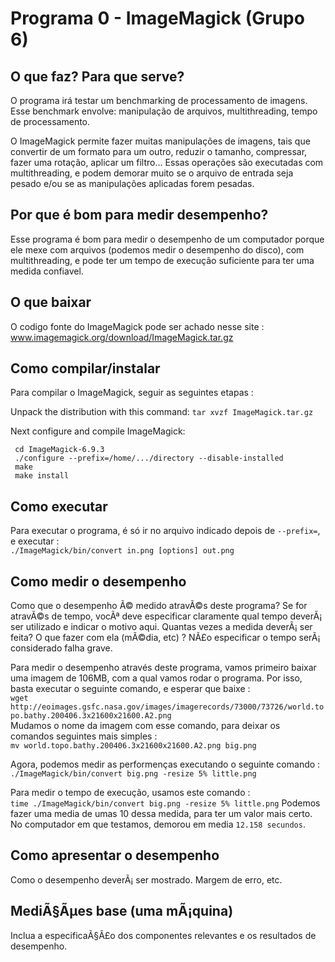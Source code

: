 # Programa 0 - ImageMagick (Grupo 6)

## O que faz? Para que serve?
O programa irá testar um benchmarking de processamento de imagens. Esse benchmark envolve: manipulação de arquivos, multithreading, tempo de processamento.

O ImageMagick permite fazer muitas manipulações de imagens, tais que convertir de um formato para um outro, reduzir o tamanho, compressar, fazer uma rotação, aplicar um filtro... Essas operações são executadas com multithreading, e podem demorar muito se o arquivo de entrada seja pesado e/ou se as manipulações aplicadas forem pesadas. 

## Por que é bom para medir desempenho?
Esse programa é bom para medir o desempenho de um computador porque ele mexe com arquivos (podemos medir o desempenho do disco), com multithreading, e pode ter um tempo de execução suficiente para ter uma medida confiavel. 

## O que baixar
O codigo fonte do ImageMagick pode ser achado nesse site :     
www.imagemagick.org/download/ImageMagick.tar.gz

## Como compilar/instalar
Para compilar o ImageMagick, seguir as seguintes etapas : 

Unpack the distribution with this command:
``tar xvzf ImageMagick.tar.gz``

Next configure and compile ImageMagick:
```
 cd ImageMagick-6.9.3
 ./configure --prefix=/home/.../directory --disable-installed
 make
 make install
 ```
 
## Como executar
Para executar o programa, é só ir no arquivo indicado depois de ``--prefix=``, e executar :   
```./ImageMagick/bin/convert in.png [options] out.png```

## Como medir o desempenho
Como que o desempenho Ã© medido atravÃ©s deste programa? Se for atravÃ©s de tempo, vocÃª deve especificar claramente qual tempo deverÃ¡ ser utilizado e indicar o motivo aqui. Quantas vezes a medida deverÃ¡ ser feita? O que fazer com ela (mÃ©dia, etc) ? NÃ£o especificar o tempo serÃ¡ considerado falha grave.

Para medir o desempenho através deste programa, vamos primeiro baixar uma imagem de 106MB, com a qual vamos rodar o programa.
Por isso, basta executar o seguinte comando, e esperar que baixe :  
```wget http://eoimages.gsfc.nasa.gov/images/imagerecords/73000/73726/world.topo.bathy.200406.3x21600x21600.A2.png```   
Mudamos o nome da imagem com esse comando, para deixar os comandos seguintes mais simples :   
```mv world.topo.bathy.200406.3x21600x21600.A2.png big.png```   

Agora, podemos medir as performenças executando o seguinte comando :
```./ImageMagick/bin/convert big.png -resize 5% little.png```

Para medir o tempo de execução, usamos este comando :   
```time ./ImageMagick/bin/convert big.png -resize 5% little.png```
Podemos fazer uma media de umas 10 dessa medida, para ter um valor mais certo.
No computador em que testamos, demorou em media ```12.158 secundos```.


## Como apresentar o desempenho
Como o desempenho deverÃ¡ ser mostrado. Margem de erro, etc. 

## MediÃ§Ãµes base (uma mÃ¡quina)
Inclua a especificaÃ§Ã£o dos componentes relevantes e os resultados de desempenho.
